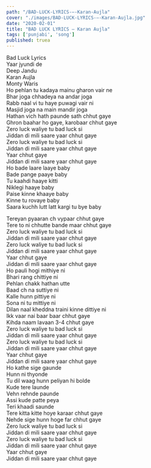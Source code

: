 ```yaml
---
path: "/BAD-LUCK-LYRICS-–-Karan-Aujla"
cover: "./images/BAD-LUCK-LYRICS-–-Karan-Aujla.jpg"
date: "2020-02-01"
title: "BAD LUCK LYRICS – Karan Aujla"
tags: ['punjabi', 'song']
published: truea
---
```

  
Bad Luck Lyrics  
Yaar jyundi de  
Deep Jandu  
Karan Aujla  
Monty Waris  
Ho pehlan tu kadaya mainu gharon vair ne  
Bhar joga chhadeya na andar joga  
Rabb naal vi tu haye puwagi vair ni  
Masjid joga na main mandir joga  
Hathan vich hath paunde sath chhut gaye  
Ghron baahar ho gaye, karobaar chhut gaye  
Zero luck waliye tu bad luck si  
Jiddan di mili saare yaar chhut gaye  
Zero luck waliye tu bad luck si  
Jiddan di mili saare yaar chhut gaye  
Yaar chhut gaye  
Jiddan di mili saare yaar chhut gaye  
Ho bade laare laaye baby  
Bade pange paaye baby  
Tu kaahdi haaye kitti  
Niklegi haaye baby  
Paise kinne khaaye baby  
Kinne tu rovaye baby  
Saara kuchh lutt latt kargi tu bye baby  
  
  
  
  
  
  
Tereyan pyaaran ch vypaar chhut gaye  
Tere to ni chhutte bande maar chhut gaye  
Zero luck waliye tu bad luck si  
Jiddan di mili saare yaar chhut gaye  
Zero luck waliye tu bad luck si  
Jiddan di mili saare yaar chhut gaye  
Yaar chhut gaye  
Jiddan di mili saare yaar chhut gaye  
Ho pauli hogi mithiye ni  
Bhari rang chittiye ni  
Pehlan chakk hathan utte  
Baad ch na suttiye ni  
Kalle hunn pittiye ni  
Sona ni tu mittiye ni  
Dilan naal kheddna traini kinne dittiye ni  
Ikk vaar nai baar baar chhut gaye  
Kihda naam lavaan 3-4 chhut gaye  
Zero luck waliye tu bad luck si  
Jiddan di mili saare yaar chhut gaye  
Zero luck waliye tu bad luck si  
Jiddan di mili saare yaar chhut gaye  
Yaar chhut gaye  
Jiddan di mili saare yaar chhut gaye  
Ho kathe sige gaunde  
Hunn ni thyonde  
Tu dil waag hunn peliyan hi bolde  
Kude tere launde  
Vehn rehnde paunde  
Assi kude patte peya  
Teri khaadi saunde  
Tere kitta kitte hoye karaar chhut gaye  
Nehde sige hunn hoge far chhut gaye  
Zero luck waliye tu bad luck si  
Jiddan di mili saare yaar chhut gaye  
Zero luck waliye tu bad luck si  
Jiddan di mili saare yaar chhut gaye  
Yaar chhut gaye  
Jiddan di mili saare yaar chhut gaye  

